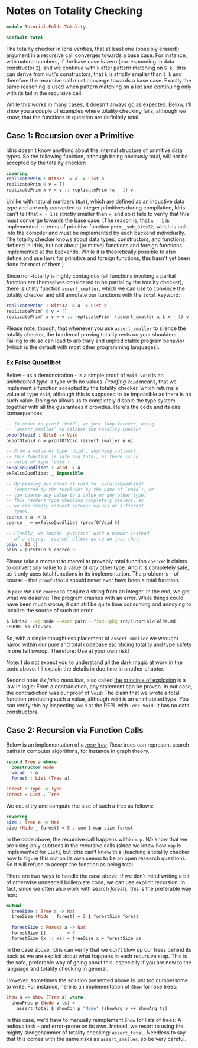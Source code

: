 # Notes on Totality Checking

```idris
module Tutorial.Folds.Totality

%default total
```

The totality checker in Idris verifies, that at least one (possibly erased!) argument in a recursive call converges towards a base case. For instance, with natural numbers, if the base case is zero (corresponding to data constructor `Z`), and we continue with `k` after pattern matching on `S k`, Idris can derive from `Nat`'s constructors, that `k` is strictly smaller than `S k` and therefore the recursive call must converge towards a base case. Exactly the same reasoning is used when pattern matching on a list and continuing only with its tail in the recursive call.

While this works in many cases, it doesn't always go as expected. Below, I'll show you a couple of examples where totality checking fails, although *we* know, that the functions in question are definitely total.

## Case 1: Recursion over a Primitive

Idris doesn't know anything about the internal structure of primitive data types. So the following function, although being obviously total, will not be accepted by the totality checker:

```idris
covering
replicatePrim : Bits32 -> a -> List a
replicatePrim 0 v = []
replicatePrim x v = v :: replicatePrim (x - 1) v
```

Unlike with natural numbers (`Nat`), which are defined as an inductive data type and are only converted to integer primitives during compilation, Idris can't tell that `x - 1` is strictly smaller than `x`, and so it fails to verify that this must converge towards the base case. (The reason is, that `x - 1` is implemented in terms of primitive function `prim__sub_Bits32`, which is built into the compiler and must be implemented by each backend individually. The totality checker knows about data types, constructors, and functions defined in Idris, but not about (primitive) functions and foreign functions implemented at the backends. While it is theoretically possible to also define and use laws for primitive and foreign functions, this hasn't yet been done for most of them.)

Since non-totality is highly contagious (all functions invoking a partial function are themselves considered to be partial by the totality checker), there is utility function `assert_smaller`, which we can use to convince the totality checker and still annotate our functions with the `total` keyword:

```idris
replicatePrim' : Bits32 -> a -> List a
replicatePrim' 0 v = []
replicatePrim' x v = v :: replicatePrim' (assert_smaller x $ x - 1) v
```

Please note, though, that whenever you use `assert_smaller` to silence the totality checker, the burden of proving totality rests on your shoulders. Failing to do so can lead to arbitrary and unpredictable program behavior (which is the default with most other programming languages).

### Ex Falso Quodlibet

Below - as a demonstration - is a simple proof of `Void`. `Void` is an *uninhabited type*: a type with no values. *Proofing `Void`* means, that we implement a function accepted by the totality checker, which returns a value of type `Void`, although this is supposed to be impossible as there is no such value. Doing so allows us to completely disable the type system together with all the guarantees it provides. Here's the code and its dire consequences:

```idris
-- In order to proof `Void`, we just loop forever, using
-- `assert_smaller` to silence the totality checker.
proofOfVoid : Bits8 -> Void
proofOfVoid n = proofOfVoid (assert_smaller n n)

-- From a value of type `Void`, anything follows!
-- This function is safe and total, as there is no
-- value of type `Void`!
exFalsoQuodlibet : Void -> a
exFalsoQuodlibet _ impossible

-- By passing our proof of void to `exFalsoQuodlibet`
-- (exported by the *Prelude* by the name of `void`), we
-- can coerce any value to a value of any other type.
-- This renders type checking completely useless, as
-- we can freely convert between values of different
-- types.
coerce : a -> b
coerce _ = exFalsoQuodlibet (proofOfVoid 0)

-- Finally, we invoke `putStrLn` with a number instead
-- of a string. `coerce` allows us to do just that.
pain : IO ()
pain = putStrLn $ coerce 0
```

Please take a moment to marvel at provably total function `coerce`: It claims to convert *any* value to a value of *any* other type. And it is completely safe, as it only uses total functions in its implementation. The problem is - of course - that `proofOfVoid` should never ever have been a total function.

In `pain` we use `coerce` to conjure a string from an integer. In the end, we get what we deserve: The program crashes with an error. While things could have been much worse, it can still be quite time consuming and annoying to localize the source of such an error.

```sh
$ idris2 --cg node --exec pain --find-ipkg src/Tutorial/Folds.md
ERROR: No clauses
```

So, with a single thoughtless placement of `assert_smaller` we wrought havoc within our pure and total codebase sacrificing totality and type safety in one fell swoop. Therefore: Use at your own risk!

Note: I do not expect you to understand all the dark magic at work in the code above. I'll explain the details in due time in another chapter.

Second note: *Ex falso quodlibet*, also called [the principle of explosion](https://en.wikipedia.org/wiki/Principle_of_explosion) is a law in logic: From a contradiction, any statement can be proven. In our case, the contradiction was our proof of `Void`: The claim that we wrote a total function producing such a value, although `Void` is an uninhabited type. You can verify this by inspecting `Void` at the REPL with `:doc Void`: It has no data constructors.

## Case 2: Recursion via Function Calls

Below is an implementation of a [*rose tree*](https://en.wikipedia.org/wiki/Rose_tree). Rose trees can represent search paths in computer algorithms, for instance in graph theory.

```idris
record Tree a where
  constructor Node
  value  : a
  forest : List (Tree a)

Forest : Type -> Type
Forest = List . Tree
```

We could try and compute the size of such a tree as follows:

```idris
covering
size : Tree a -> Nat
size (Node _ forest) = S . sum $ map size forest
```

In the code above, the recursive call happens within `map`. *We* know that we are using only subtrees in the recursive calls (since we know how `map` is implemented for `List`), but Idris can't know this (teaching a totality checker how to figure this out on its own seems to be an open research question). So it will refuse to accept the function as being total.

There are two ways to handle the case above. If we don't mind writing a bit of otherwise unneeded boilerplate code, we can use explicit recursion. In fact, since we often also work with search *forests*, this is the preferable way here.

```idris
mutual
  treeSize : Tree a -> Nat
  treeSize (Node _ forest) = S $ forestSize forest

  forestSize : Forest a -> Nat
  forestSize []        = 0
  forestSize (x :: xs) = treeSize x + forestSize xs
```

In the case above, Idris can verify that we don't blow up our trees behind its back as we are explicit about what happens in each recursive step. This is the safe, preferable way of going about this, especially if you are new to the language and totality checking in general.

However, sometimes the solution presented above is just too cumbersome to write. For instance, here is an implementation of `Show` for rose trees:

```idris
Show a => Show (Tree a) where
  showPrec p (Node v ts) =
    assert_total $ showCon p "Node" (showArg v ++ showArg ts)
```

In this case, we'd have to manually reimplement `Show` for lists of trees: A tedious task - and error-prone on its own. Instead, we resort to using the mighty sledgehammer of totality checking: `assert_total`. Needless to say that this comes with the same risks as `assert_smaller`, so be very careful.

<!-- vi: filetype=idris2:syntax=markdown
-->
